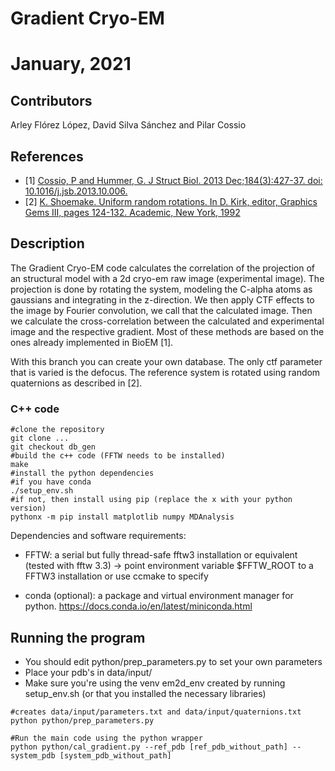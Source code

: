# Gradient Cryo-EM
# January, 2021
## Contributors
Arley Flórez López, David Silva Sánchez and Pilar Cossio

## References
* [1] [Cossio, P and Hummer, G. J Struct Biol. 2013 Dec;184(3):427-37. doi: 10.1016/j.jsb.2013.10.006.](http://www.ncbi.nlm.nih.gov/pubmed/24161733)
* [2] [K. Shoemake. Uniform random rotations. In D. Kirk, editor, Graphics Gems III, pages 124-132. Academic, New York, 1992](https://www.sciencedirect.com/book/9780124096738/graphics-gems-iii-ibm-version)

## Description

The Gradient Cryo-EM code calculates the correlation of the projection of an structural model with a 2d cryo-em raw image (experimental image). The projection is done by rotating the system, modeling the C-alpha atoms as gaussians and integrating in the z-direction. We then apply CTF effects to the image by Fourier convolution, we call that the calculated image. Then we calculate the cross-correlation between the calculated and experimental image and the respective gradient. Most of these methods are based on the ones already implemented in BioEM [1].

With this branch you can create your own database. The only ctf parameter that is varied is the defocus. The reference system is rotated using random quaternions as described in [2].

### C++ code

```
#clone the repository
git clone ...
git checkout db_gen
#build the c++ code (FFTW needs to be installed)
make
#install the python dependencies
#if you have conda
./setup_env.sh
#if not, then install using pip (replace the x with your python version)
pythonx -m pip install matplotlib numpy MDAnalysis
```

Dependencies and software requirements:

* FFTW: a serial but fully thread-safe fftw3 installation or equivalent (tested with fftw 3.3)
     -> point environment variable $FFTW_ROOT to a FFTW3 installation or use ccmake to specify

* conda (optional): a package and virtual environment manager for python. https://docs.conda.io/en/latest/miniconda.html

## Running the program

* You should edit python/prep_parameters.py to set your own parameters
* Place your pdb's in data/input/
* Make sure you're using the venv em2d_env created by running setup_env.sh (or that you installed the necessary libraries)

```
#creates data/input/parameters.txt and data/input/quaternions.txt
python python/prep_parameters.py

#Run the main code using the python wrapper 
python python/cal_gradient.py --ref_pdb [ref_pdb_without_path] --system_pdb [system_pdb_without_path]
```
